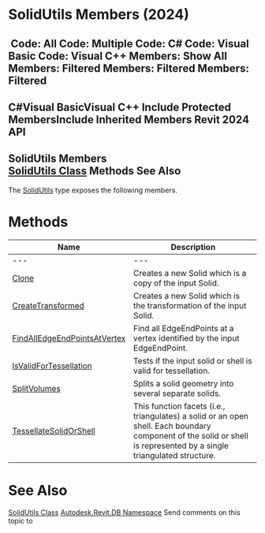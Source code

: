 # SolidUtils Members (2024)

﻿
 Code: All Code: Multiple Code: C# Code: Visual Basic Code: Visual C++  Members: Show All Members: Filtered Members: Filtered Members: Filtered   
---  
C#Visual BasicVisual C++
Include Protected MembersInclude Inherited Members
Revit 2024 API  
---  
SolidUtils Members  
[SolidUtils Class](4c285bc6-c14e-9d55-5295-138764c01d12.md "SolidUtils Class") Methods See Also  
---  
The [SolidUtils](4c285bc6-c14e-9d55-5295-138764c01d12.md "SolidUtils Class") type exposes the following members.
# Methods
| Name | Description |
| --- | --- |
| --- | --- | --- |
| [Clone](2e985cf8-cdce-2045-c5d8-5a06fd49c002.md "Clone Method") | Creates a new Solid which is a copy of the input Solid. |
| [CreateTransformed](22592761-f39c-4f53-d33b-6c21a4fa9d2d.md "CreateTransformed Method") | Creates a new Solid which is the transformation of the input Solid. |
| [FindAllEdgeEndPointsAtVertex](4a7c822c-3be0-52b6-cdca-3cd6496759c5.md "FindAllEdgeEndPointsAtVertex Method") | Find all EdgeEndPoints at a vertex identified by the input EdgeEndPoint. |
| [IsValidForTessellation](a99a8a88-2e90-8d90-60bd-6ee37ab47515.md "IsValidForTessellation Method") | Tests if the input solid or shell is valid for tessellation. |
| [SplitVolumes](0ba1e838-c300-ed47-bd2e-7fc3e2dd80d8.md "SplitVolumes Method") | Splits a solid geometry into several separate solids. |
| [TessellateSolidOrShell](d856e5f0-2e26-f01a-2996-9fbc0ad1c03e.md "TessellateSolidOrShell Method") | This function facets (i.e., triangulates) a solid or an open shell. Each boundary component of the solid or shell is represented by a single triangulated structure. |

# See Also
[SolidUtils Class](4c285bc6-c14e-9d55-5295-138764c01d12.md "SolidUtils Class")
[Autodesk.Revit.DB Namespace](87546ba7-461b-c646-cbb1-2cb8f5bff8b2.md "Autodesk.Revit.DB Namespace")
Send comments on this topic to 